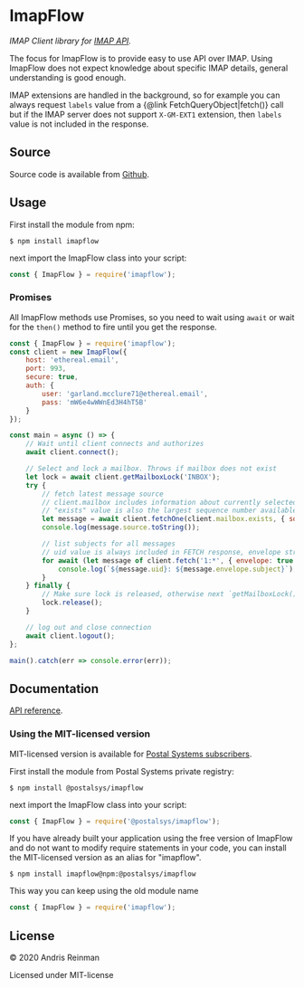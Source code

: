 # ImapFlow

_IMAP Client library for [IMAP API](https://imapapi.com/)._

The focus for ImapFlow is to provide easy to use API over IMAP. Using ImapFlow does not expect knowledge about specific IMAP details, general understanding is good enough.

IMAP extensions are handled in the background, so for example you can always request `labels` value from a {@link FetchQueryObject|fetch()} call but if the IMAP server does not support `X-GM-EXT1` extension, then `labels` value is not included in the response.

## Source

Source code is available from [Github](https://github.com/andris9/imapflow).

## Usage

First install the module from npm:

```
$ npm install imapflow
```

next import the ImapFlow class into your script:

```js
const { ImapFlow } = require('imapflow');
```

### Promises

All ImapFlow methods use Promises, so you need to wait using `await` or wait for the `then()` method to fire until you get the response.

```js
const { ImapFlow } = require('imapflow');
const client = new ImapFlow({
    host: 'ethereal.email',
    port: 993,
    secure: true,
    auth: {
        user: 'garland.mcclure71@ethereal.email',
        pass: 'mW6e4wWWnEd3H4hT5B'
    }
});

const main = async () => {
    // Wait until client connects and authorizes
    await client.connect();

    // Select and lock a mailbox. Throws if mailbox does not exist
    let lock = await client.getMailboxLock('INBOX');
    try {
        // fetch latest message source
        // client.mailbox includes information about currently selected mailbox
        // "exists" value is also the largest sequence number available in the mailbox
        let message = await client.fetchOne(client.mailbox.exists, { source: true });
        console.log(message.source.toString());

        // list subjects for all messages
        // uid value is always included in FETCH response, envelope strings are in unicode.
        for await (let message of client.fetch('1:*', { envelope: true })) {
            console.log(`${message.uid}: ${message.envelope.subject}`);
        }
    } finally {
        // Make sure lock is released, otherwise next `getMailboxLock()` never returns
        lock.release();
    }

    // log out and close connection
    await client.logout();
};

main().catch(err => console.error(err));
```

## Documentation

[API reference](https://imapflow.com/module-imapflow-ImapFlow.html).

### Using the MIT-licensed version

MIT-licensed version is available for [Postal Systems subscribers](https://postalsys.com/).

First install the module from Postal Systems private registry:

```
$ npm install @postalsys/imapflow
```

next import the ImapFlow class into your script:

```js
const { ImapFlow } = require('@postalsys/imapflow');
```

If you have already built your application using the free version of ImapFlow and do not want to modify require statements in your code, you can install the MIT-licensed version as an alias for "imapflow".

```
$ npm install imapflow@npm:@postalsys/imapflow
```

This way you can keep using the old module name

```js
const { ImapFlow } = require('imapflow');
```

## License

&copy; 2020 Andris Reinman

Licensed under MIT-license

